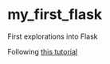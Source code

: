 # my_first_flask
First explorations into Flask

Following [this tutorial](https://blog.miguelgrinberg.com/post/the-flask-mega-tutorial-part-i-hello-world)
